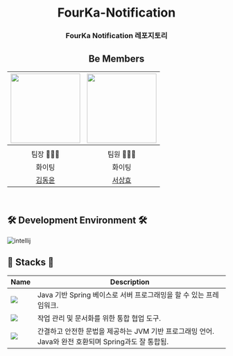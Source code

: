 <div align=center>

# FourKa-Notification

### FourKa Notification 레포지토리

## Be Members
<img width="160px" src="https://github.com/dyk-im.png"/> | <img width="160px" src="https://github.com/seoshinehyo.png"/> |
|:-----:|:-----:|
|[](https://github.com/dyk-im)|[](https://github.com/seoshinehyo)|
|팀장 👨🏻‍💻|팀원 👨🏻‍💻|
|화이팅|화이팅|
|[김동윤](https://github.com/dyk-im)<br/>|[서상효](https://github.com/seoshinehyo)<br/>|

</div>
<br/>

## 🛠️ Development Environment 🛠️
![intellij](https://img.shields.io/badge/intellij-000000?style=for-the-badge&logo=intellijidea&logoColor=white)


## 🥞 Stacks 🥞
| Name         | Description                                 |
| ------------ |---------------------------------------------|
| <img src="https://img.shields.io/badge/spring-%236DB33F.svg?style=for-the-badge&logo=spring&logoColor=white"> | Java 기반 Spring 베이스로 서버 프로그래밍을 할 수 있는 프레임워크. |
| <img src="https://img.shields.io/badge/Notion-%23000000.svg?style=for-the-badge&logo=notion&logoColor=white"> | 작업 관리 및 문서화를 위한 통합 협업 도구.                   |
| <img src="https://img.shields.io/badge/Kotlin-%230095D5.svg?style=for-the-badge&logo=kotlin&logoColor=white"> | 간결하고 안전한 문법을 제공하는 JVM 기반 프로그래밍 언어. Java와 완전 호환되며 Spring과도 잘 통합됨. |
